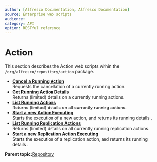 ```yaml
---
author: [Alfresco Documentation, Alfresco Documentation]
source: Enterprise web scripts
audience: 
category: API
option: RESTful reference
---
```


# Action

This section describes the Action web scripts within the `/org/alfresco/repository/action` package.

-   **[Cancel a Running Action](../references/RESTful-ActionRunning-actionDelete.md)**  
 Requests the cancellation of a currently running action.
-   **[Get Running Action Details](../references/RESTful-ActionRunning-actionGet.md)**  
 Returns \(limited\) details on a currently running actions.
-   **[List Running Actions](../references/RESTful-ActionRunning-actionsGet.md)**  
 Returns \(limited\) details on all currently running actions.
-   **[Start a new Action Executing](../references/RESTful-ActionRunning-actionsPost.md)**  
 Starts the execution of a new action, and returns its running details .
-   **[List Running Replication Actions](../references/RESTful-ActionRunning-replication-actionsGet.md)**  
 Returns \(limited\) details on all currently running replication actions.
-   **[Start a new Replication Action Executing](../references/RESTful-ActionRunning-replication-actionsPost.md)**  
 Starts the execution of a replication action, and returns its running details .

**Parent topic:**[Repository](../references/RESTful-Repository.md)

